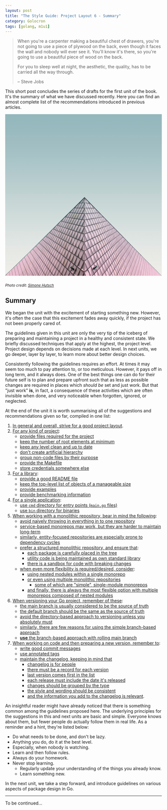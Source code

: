 ```yaml
---
layout: post
title: "The Style Guide: Project Layout 6 - Summary"
category: Golocron
tags: [golang, m1u1]
---
```


> When you're a carpenter making a beautiful chest of drawers, you're not going to use a piece of plywood on the back, even though it faces the wall and nobody will ever see it. You'll know it's there, so you're going to use a beautiful piece of wood on the back.
>
> For you to sleep well at night, the aesthetic, the quality, has to be carried all the way through.
>
> – Steve Jobs

This short post concludes the series of drafts for the first unit of the book. It's the summary of what we have discussed recently. Here you can find an almost complete list of the recommendations introduced in previous articles.

<!--more-->

![](/assets/m1u1_6.jpg)

<sub>_Photo credit:_ <a href="https://unsplash.com/@heysupersimi" target="_blank">_Simone Hutsch_</a></sub>


## Summary

We began the unit with the excitement of starting something new. However, it's often the case that this excitement fades away quickly, if the project has not been properly cared of.

The guidelines given in this unit are only the very tip of the iceberg of preparing and maintaining a project in a healthy and consistent state. We briefly discussed techniques that apply at the highest, the project level. Project design depends on decisions made at each level. In next units, we go deeper, layer by layer, to learn more about better design choices.

Consistently following the guidelines requires an effort. At times it may seem too much to pay attention to, or too meticulous. However, it pays off in long term, and it always does. One of the best things one can do for their future self is to plan and prepare upfront such that as less as possible changes are required in places which _should be_ set and just work. But that "just work" **is**, in fact, a consequence of these activities which are often invisible when done, and very noticeable when forgotten, ignored, or neglected.

At the end of the unit it is worth summarising all of the suggestions and recommendations given so far, compiled in one list:

1. [In general and overall, strive for a good project layout](https://blog.pavelbrm.com/golocron/2020/08/08/project-layout-intro/#introduction).
2. [For any kind of project](https://blog.pavelbrm.com/golocron/2020/08/22/project-layout-2/#common):
   - [provide files required for the project](https://blog.pavelbrm.com/golocron/2020/08/22/project-layout-2/#provide-files-required-for-a-project)
   - [keep the number of root elements at minimum](https://blog.pavelbrm.com/golocron/2020/08/22/project-layout-2/#keep-the-number-of-root-elements-at-minimum)
   - [keep any level clean and up to date](https://blog.pavelbrm.com/golocron/2020/08/22/project-layout-2/#keep-any-level-clean-and-up-to-date)
   - [don't create artificial hierarchy](https://blog.pavelbrm.com/golocron/2020/08/22/project-layout-2/#dont-create-artificial-hierarchy)
   - [group non-code files by their purpose](https://blog.pavelbrm.com/golocron/2020/08/22/project-layout-2/#group-non-code-files-by-their-purpose)
   - [provide the Makefile](https://blog.pavelbrm.com/golocron/2020/08/22/project-layout-2/#provide-the-makefile)
   - [store credentials somewhere else](https://blog.pavelbrm.com/golocron/2020/08/22/project-layout-2/#store-credentials-somewhere-else)
3. [For a library](https://blog.pavelbrm.com/golocron/2020/08/22/project-layout-2/#library):
   - [provide a good README file](https://blog.pavelbrm.com/golocron/2020/08/22/project-layout-2/#provide-a-good-readme-file)
   - [keep the top-level list of objects of a manageable size](https://blog.pavelbrm.com/golocron/2020/08/22/project-layout-2/#keep-the-top-level-list-of-a-manageable-size)
   - [provide examples](https://blog.pavelbrm.com/golocron/2020/08/22/project-layout-2/#provide-examples)
   - [provide benchmarking information](https://blog.pavelbrm.com/golocron/2020/08/22/project-layout-2/#provide-benchmarking-results)
4. [For a single application](https://blog.pavelbrm.com/golocron/2020/08/22/project-layout-2/#single-application):
   - [use `cmd` directory for entry points (`main.go` files)](https://blog.pavelbrm.com/golocron/2020/08/22/project-layout-2/#use-cmd-directory-for-entry-points)
   - [use `bin` directory for binaries](https://blog.pavelbrm.com/golocron/2020/08/22/project-layout-2/#use-bin-directory-for-binaries)
5. [When working with a monolithic repository, bear in mind the following](https://blog.pavelbrm.com/golocron/2020/09/21/project-layout-3/#monolithic-repository):
   - [avoid naively throwing in everything in to one repository](https://blog.pavelbrm.com/golocron/2020/09/21/project-layout-3/#naive-monorepo)
   - [service-based monorepos may work, but they are harder to maintain long-term](https://blog.pavelbrm.com/golocron/2020/09/21/project-layout-3/#service-based-monorepo)
   - [similarly, entity-focused repositories are especially prone to dependency cycles](https://blog.pavelbrm.com/golocron/2020/09/21/project-layout-3/#entity-focused-monorepo)
   - [prefer a structured monolithic repository, and ensure that](https://blog.pavelbrm.com/golocron/2020/09/21/project-layout-3/#the-structured-monorepo):
     - [each package is carefully placed in the tree](https://blog.pavelbrm.com/golocron/2020/09/21/project-layout-3/#the-layout-of-a-structured-monorepo)
     - [utility code is being maintained as own standard library](https://blog.pavelbrm.com/golocron/2020/09/21/project-layout-3/#organise-utility-code-as-own-standard-library)
     - [there is a sandbox for code with breaking changes](https://blog.pavelbrm.com/golocron/2020/09/21/project-layout-3/#have-sandbox-for-breaking-changes)
   - [when even more flexibility is required/desired, consider](https://blog.pavelbrm.com/golocron/2020/09/21/project-layout-3/#monorepo-additional-chapters):
     - [using nested modules within a single monorepo](https://blog.pavelbrm.com/golocron/2020/09/21/project-layout-3/#more-structure-with-nested-modules)
     - [or even using multiple monolithic repositories](https://blog.pavelbrm.com/golocron/2020/09/21/project-layout-3/#multiple-monorepos)
       - [some of which are "simple", single-module monorepos](https://blog.pavelbrm.com/golocron/2020/09/21/project-layout-3/#multiple-single-module-monorepos)
     - [and finally, there is always the most flexible option with multiple monorepos composed of nested modules](https://blog.pavelbrm.com/golocron/2020/09/21/project-layout-3/#multiple-monorepos-with-nested-modules)
6. [When versioning your Go project, remember of these](https://blog.pavelbrm.com/golocron/2020/10/13/project-layout-4/#versioning-and-go):
   - [the main branch is usually considered to be the source of truth](https://blog.pavelbrm.com/golocron/2020/10/13/project-layout-4/#the-main-branch)
   - [the default branch should be the same as the source of truth](https://blog.pavelbrm.com/golocron/2020/10/13/project-layout-4/#the-default-branch)
   - [avoid the directory-based approach to versioning unless you absolutely must](https://blog.pavelbrm.com/golocron/2020/10/13/project-layout-4/#directory-based-versioning)
   - [similarly, there are few reasons for using the simple branch-based approach](https://blog.pavelbrm.com/golocron/2020/10/13/project-layout-4/#branch-based-versioning)
   - [**use** the branch-based approach with rolling main branch](https://blog.pavelbrm.com/golocron/2020/10/13/project-layout-4/#branch-based-with-rolling-main-branch)
7. [When working on code and then preparing a new version, remember to](https://blog.pavelbrm.com/golocron/2020/10/31/project-layout-5/#notes-on-release-notes):
   - [write good commit messages](https://blog.pavelbrm.com/golocron/2020/10/31/project-layout-5/#write-good-commit-messages)
   - [use annotated tags](https://blog.pavelbrm.com/golocron/2020/10/31/project-layout-5/#use-annotated-tags)
   - [maintain the changelog, keeping in mind that](https://blog.pavelbrm.com/golocron/2020/10/31/project-layout-5/#maintain-the-changelog)
     - [changelog is for people](https://blog.pavelbrm.com/golocron/2020/10/31/project-layout-5/#changelog-is-for-people)
     - [there must be a record for each version](https://blog.pavelbrm.com/golocron/2020/10/31/project-layout-5/#log-each-version)
     - [last version comes first in the list](https://blog.pavelbrm.com/golocron/2020/10/31/project-layout-5/#last-version-comes-first)
     - [each release must include the date it's released](https://blog.pavelbrm.com/golocron/2020/10/31/project-layout-5/#show-the-date-of-release)
     - [changes should be grouped by the type](https://blog.pavelbrm.com/golocron/2020/10/31/project-layout-5/#group-changes-by-type)
     - [the style and wording should be consistent](https://blog.pavelbrm.com/golocron/2020/10/31/project-layout-5/#be-consistent)
     - [and the information you add to the changelog is relevant](https://blog.pavelbrm.com/golocron/2020/10/31/project-layout-5/#provide-relevant-information).

An insightful reader might have already noticed that there is something common among the guidelines proposed here. The underlying principles for the suggestions in this and next units are basic and simple. Everyone knows about them, but fewer people do actually follow them in real life. As a reminder and a hint, they're listed below:

- Do what needs to be done, and don't be lazy.
- Anything you do, do it at the best level.
- Especially, when nobody is watching.
- Learn and then follow rules.
- Always do your homework.
- Never stop learning.
  - Regularly update your understanding of the things you already know.
  - Learn something new.

In the next unit, we take a step forward, and introduce guidelines on various aspects of package design in Go.


---

To be continued...
